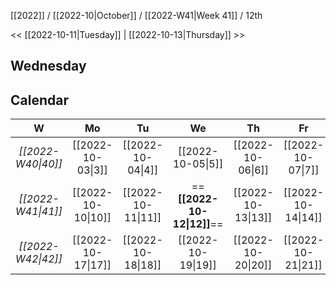 [[2022]] / [[2022-10|October]] / [[2022-W41|Week 41]] / 12th

<<  [[2022-10-11|Tuesday]]  | [[2022-10-13|Thursday]]  >>︎

## Wednesday

## Calendar
| W  | Mo | Tu | We | Th | Fr | Sa | Su |
|:--:|:--:|:--:|:--:|:--:|:--:|:--:|:--:|
| *[[2022-W40\|40]]* | [[2022-10-03\|3]]  | [[2022-10-04\|4]]  | [[2022-10-05\|5]]  | [[2022-10-06\|6]]  | [[2022-10-07\|7]]  | [[2022-10-08\|8]]  | [[2022-10-09\|9]]  |
| *[[2022-W41\|41]]* | [[2022-10-10\|10]] | [[2022-10-11\|11]] | ==**[[2022-10-12\|12]]**== | [[2022-10-13\|13]] | [[2022-10-14\|14]] | [[2022-10-15\|15]] | [[2022-10-16\|16]] |
| *[[2022-W42\|42]]* | [[2022-10-17\|17]] | [[2022-10-18\|18]] | [[2022-10-19\|19]] | [[2022-10-20\|20]] | [[2022-10-21\|21]] | [[2022-10-22\|22]] | [[2022-10-23\|23]] |
